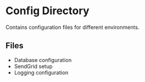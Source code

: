 # Config Directory

Contains configuration files for different environments.

## Files

- Database configuration
- SendGrid setup
- Logging configuration

